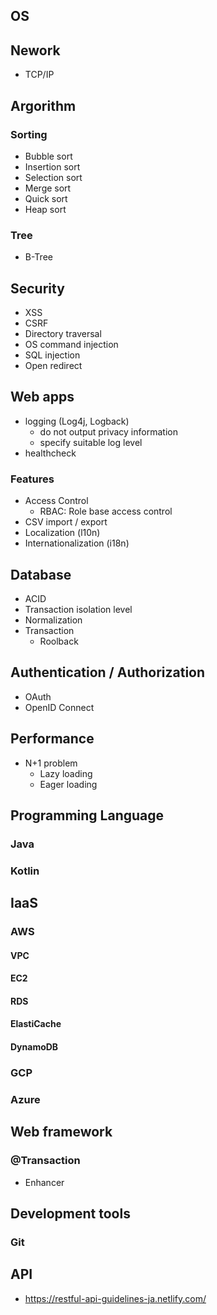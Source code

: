 ## OS

## Nework
* TCP/IP

## Argorithm
### Sorting
* Bubble sort
* Insertion sort
* Selection sort
* Merge sort
* Quick sort
* Heap sort

### Tree
* B-Tree

## Security
* XSS
* CSRF
* Directory traversal
* OS command injection
* SQL injection
* Open redirect

## Web apps
* logging (Log4j, Logback)
  * do not output privacy information
  * specify suitable log level
* healthcheck

### Features
* Access Control
  * RBAC: Role base access control
* CSV import / export
* Localization (l10n)
* Internationalization (i18n)

## Database
* ACID
* Transaction isolation level
* Normalization
* Transaction
  * Roolback

## Authentication / Authorization
* OAuth
* OpenID Connect

## Performance
* N+1 problem
  * Lazy loading
  * Eager loading

## Programming Language
### Java
### Kotlin

## IaaS
### AWS
#### VPC
#### EC2
#### RDS
#### ElastiCache
#### DynamoDB
### GCP
### Azure

## Web framework
### @Transaction
* Enhancer

## Development tools
### Git

## API
* https://restful-api-guidelines-ja.netlify.com/
